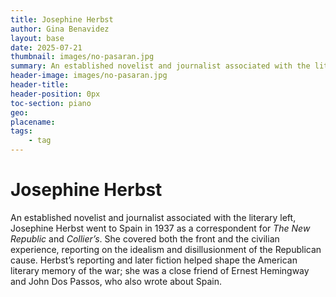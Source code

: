 ```yaml
---
title: Josephine Herbst
author: Gina Benavidez
layout: base
date: 2025-07-21
thumbnail: images/no-pasaran.jpg
summary: An established novelist and journalist associated with the literary left, Josephine Herbst went to Spain in 1937 as a correspondent for The New Republic and Collier’s.
header-image: images/no-pasaran.jpg
header-title:
header-position: 0px
toc-section: piano
geo: 
placename: 
tags:
    - tag
---
```



# Josephine Herbst
An established novelist and journalist associated with the literary left, Josephine Herbst went to Spain in 1937 as a correspondent for *The New Republic* and *Collier’s*. She covered both the front and the civilian experience, reporting on the idealism and disillusionment of the Republican cause. Herbst’s reporting and later fiction helped shape the American literary memory of the war; she was a close friend of Ernest Hemingway and John Dos Passos, who also wrote about Spain.